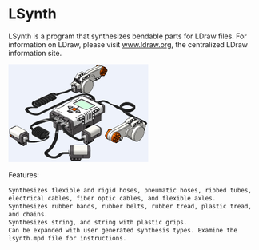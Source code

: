 # LSynth
LSynth is a program that synthesizes bendable parts for LDraw files. For information on LDraw, please visit www.ldraw.org, the centralized LDraw information site.

![lsynth example](doc/LSynthExample.png?raw=true)

Features:

    Synthesizes flexible and rigid hoses, pneumatic hoses, ribbed tubes, electrical cables, fiber optic cables, and flexible axles.
    Synthesizes rubber bands, rubber belts, rubber tread, plastic tread, and chains.
    Synthesizes string, and string with plastic grips.
    Can be expanded with user generated synthesis types. Examine the lsynth.mpd file for instructions.
